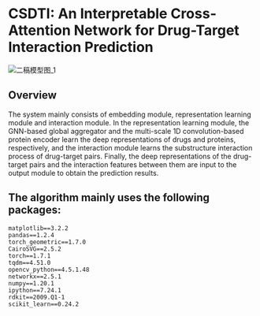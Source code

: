 # CSDTI: An Interpretable Cross-Attention Network for Drug-Target Interaction Prediction
![二稿模型图_1](https://user-images.githubusercontent.com/127482935/224321177-d5980243-1260-47b8-9b7f-d493b9790006.png)

## Overview
The system mainly consists of embedding module, representation learning module and interaction module. In the representation learning module, the GNN-based global aggregator and the multi-scale 1D convolution-based protein encoder learn the deep representations of drugs and proteins, respectively, and the interaction module learns the substructure interaction process of drug-target pairs. Finally, the deep representations of the drug-target pairs and the interaction features between them are input to the output module to obtain the prediction results.

## The algorithm mainly uses the following packages:
    matplotlib==3.2.2
    pandas==1.2.4
    torch_geometric==1.7.0
    CairoSVG==2.5.2
    torch==1.7.1
    tqdm==4.51.0
    opencv_python==4.5.1.48
    networkx==2.5.1
    numpy==1.20.1
    ipython==7.24.1
    rdkit==2009.Q1-1
    scikit_learn==0.24.2

